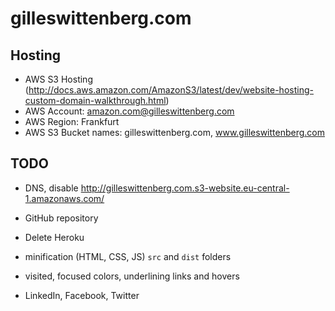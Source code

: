 # gilleswittenberg.com

## Hosting

- AWS S3 Hosting (http://docs.aws.amazon.com/AmazonS3/latest/dev/website-hosting-custom-domain-walkthrough.html)
- AWS Account: amazon.com@gilleswittenberg.com
- AWS Region: Frankfurt
- AWS S3 Bucket names: gilleswittenberg.com, www.gilleswittenberg.com


## TODO

- DNS, disable http://gilleswittenberg.com.s3-website.eu-central-1.amazonaws.com/
- GitHub repository
- Delete Heroku

- minification (HTML, CSS, JS) `src` and `dist` folders
- visited, focused colors, underlining links and hovers

- LinkedIn, Facebook, Twitter